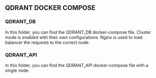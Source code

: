 ## QDRANT DOCKER COMPOSE

### QDRANT_DB
In this folder, you can find the QDRANT_DB docker-compose file.
Cluster mode is enabled with their own configurations.
Nginx is used to load balancer the requests to the correct node.

### QDRANT_API
In this folder, you can find the QDRANT_API docker-compose file with a single node.
